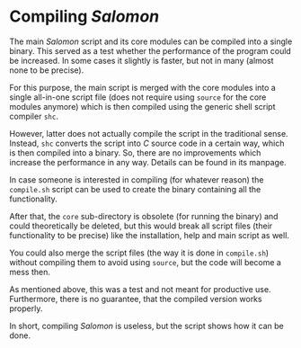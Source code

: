 # Compiling *Salomon*

The main *Salomon* script and its core modules can be compiled into a single binary. This served as a test whether the performance of the program could be increased. In some cases it slightly is faster, but not in many (almost none to be precise).

For this purpose, the main script is merged with the core modules into a single all-in-one script file (does not require using `source` for the core modules anymore) which is then compiled using the generic shell script compiler `shc`.

However, latter does not actually compile the script in the traditional sense. Instead, `shc` converts the script into _C_ source code in a certain way, which is then compiled into a binary. So, there are no improvements which increase the performance in any way. Details can be found in its manpage.

In case someone is interested in compiling (for whatever reason) the `compile.sh` script can be used to create the binary containing all the functionality.

After that, the `core` sub-directory is obsolete (for running the binary) and could theoretically be deleted, but this would break all script files (their functionality to be precise) like the installation, help and main script as well.

You could also merge the script files (the way it is done in `compile.sh`) without compiling them to avoid using `source`, but the code will become a mess then.

As mentioned above, this was a test and not meant for productive use. Furthermore, there is no guarantee, that the compiled version works properly.

In short, compiling *Salomon* is useless, but the script shows how it can be done.
